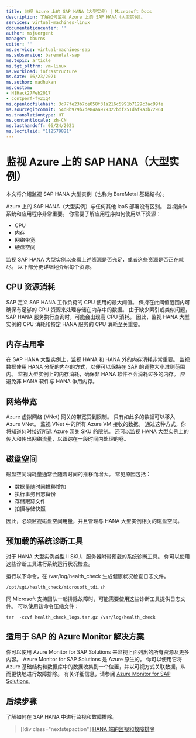 ```yaml
---
title: 监视 Azure 上的 SAP HANA（大型实例）| Microsoft Docs
description: 了解如何监视 Azure 上的 SAP HANA（大型实例）。
services: virtual-machines-linux
documentationcenter: ''
author: msjuergent
manager: bburns
editor: ''
ms.service: virtual-machines-sap
ms.subservice: baremetal-sap
ms.topic: article
ms.tgt_pltfrm: vm-linux
ms.workload: infrastructure
ms.date: 06/23/2021
ms.author: madhukan
ms.custom:
- H1Hack27Feb2017
- contperf-fy21q4
ms.openlocfilehash: 3c77fe23b7ce058f31a216c5991b7129c3ac99fe
ms.sourcegitcommit: 54d8b979b7de84aa979327bdf251daf9a3b72964
ms.translationtype: HT
ms.contentlocale: zh-CN
ms.lasthandoff: 06/24/2021
ms.locfileid: "112579821"
---
```

# <a name="monitor-sap-hana-large-instances-on-azure"></a>监视 Azure 上的 SAP HANA（大型实例）

本文将介绍监视 SAP HANA 大型实例（也称为 BareMetal 基础结构）。

Azure 上的 SAP HANA（大型实例）与任何其他 IaaS 部署没有区别。 监视操作系统和应用程序非常重要。 你需要了解应用程序如何使用以下资源：

- CPU
- 内存
- 网络带宽
- 硬盘空间

监视 SAP HANA 大型实例以查看上述资源是否充足，或者这些资源是否正在耗尽。 以下部分更详细地介绍每个资源。

## <a name="cpu-resource-consumption"></a>CPU 资源消耗

SAP 定义 SAP HANA 工作负荷的 CPU 使用的最大阈值。 保持在此阈值范围内可确保有足够的 CPU 资源来处理存储在内存中的数据。 由于缺少索引或类似问题，SAP HANA 服务执行查询时，可能会出现高 CPU 消耗。 因此，监视 HANA 大型实例的 CPU 消耗和特定 HANA 服务的 CPU 消耗至关重要。

## <a name="memory-consumption"></a>内存占用率 

在 SAP HANA 大型实例上，监视 HANA 和 HANA 外的内存消耗非常重要。 监视数据使用 HANA 分配的内存的方式，以便可以保持在 SAP 的调整大小准则范围内。 监视大型实例上的内存消耗，确保非 HANA 软件不会消耗过多的内存。 应避免非 HANA 软件与 HANA 争用内存。

## <a name="network-bandwidth"></a>网络带宽 

Azure 虚拟网络 (VNet) 网关的带宽受到限制。 只有如此多的数据可以移入 Azure VNet。 监视 VNet 中的所有 Azure VM 接收的数据。 通过这种方式，你将知道何时接近所选 Azure 网关 SKU 的限制。 还可以监视 HANA 大型实例上的传入和传出网络流量，以跟踪在一段时间内处理的卷。

## <a name="disk-space"></a>磁盘空间

磁盘空间消耗量通常会随着时间的推移而增大。 常见原因包括：
- 数据量随时间推移增加
- 执行事务日志备份
- 存储跟踪文件
- 拍摄存储快照 

因此，必须监视磁盘空间用量，并且管理与 HANA 大型实例相关的磁盘空间。

## <a name="preloaded-system-diagnostic-tools"></a>预加载的系统诊断工具

对于 HANA 大型实例类型 II SKU，服务器附带预载的系统诊断工具。 你可以使用这些诊断工具进行系统运行状况检查。
 
运行以下命令，在 /var/log/health_check 生成健康状况检查日志文件。

```
/opt/sgi/health_check/microsoft_tdi.sh
```
同 Microsoft 支持团队一起排除故障时，可能需要使用这些诊断工具提供日志文件。 可以使用该命令压缩文件：

```
tar  -czvf health_check_logs.tar.gz /var/log/health_check
```

## <a name="azure-monitor-for-sap-solutions"></a>适用于 SAP 的 Azure Monitor 解决方案

你可以使用 Azure Monitor for SAP Solutions 来监视上面列出的所有资源及更多内容。 Azure Monitor for SAP Solutions 是 Azure 原生的。 你可以使用它将 Azure 基础结构和数据库中的数据收集到一个位置，并以可视方式关联数据，从而更快地进行故障排除。 有关详细信息，请参阅 [Azure Monitor for SAP Solutions](../../../virtual-machines/workloads/sap/azure-monitor-overview.md)。

## <a name="next-steps"></a>后续步骤

了解如何在 SAP HANA 中进行监视和故障排除。

> [!div class="nextstepaction"]
> [HANA 端的监视和故障排除](hana-monitor-troubleshoot.md)
